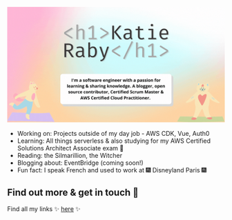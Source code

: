 ![Katie Header GIF](https://github.com/katieraby/katieraby/blob/master/katieraby-intro.gif?raw=true)

- Working on: Projects outside of my day job - AWS CDK, Vue, Auth0
- Learning: All things serverless & also studying for my AWS Certified Solutions Architect Associate exam 🌱
- Reading: the Silmarillion, the Witcher
- Blogging about: EventBridge (coming soon!)
- Fun fact: I speak French and used to work at 🎆 Disneyland Paris 🎆


## Find out more & get in touch 💌
Find all my links ✨ [here](https://katieraby.com/links) ✨
<!--
**katieraby/katieraby** is a ✨ _special_ ✨ repository because its `README.md` (this file) appears on your GitHub profile.

Here are some ideas to get you started:

- 🔭 I’m currently working on ...
- 🌱 I’m currently learning ...
- 👯 I’m looking to collaborate on ...
- 🤔 I’m looking for help with ...
- 💬 Ask me about ...
- 📫 How to reach me: ...
- 😄 Pronouns: ...
- ⚡ Fun fact: ...
-->
